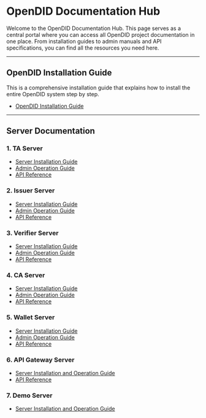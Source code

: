# OpenDID Documentation Hub

Welcome to the OpenDID Documentation Hub.
This page serves as a central portal where you can access all OpenDID project documentation in one place. From installation guides to admin manuals and API specifications, you can find all the resources you need here.

---

## OpenDID Installation Guide

This is a comprehensive installation guide that explains how to install the entire OpenDID system step by step.

- [OpenDID Installation Guide](./OpenDID_Installation_Guide-V2.0.0.0.md)

---

## Server Documentation

### 1. TA Server

- [Server Installation Guide](https://github.com/OmniOneID/did-ta-server/blob/release/QA-v2.0.0/docs/installation/OpenDID_TAServer_Installation_Guide.md)  
- [Admin Operation Guide](https://github.com/OmniOneID/did-ta-server/blob/release/QA-v2.0.0/docs/admin/OpenDID_TAAdmin_Operation_Guide.md)  
- [API Reference](https://github.com/OmniOneID/did-ta-server/blob/release/QA-v2.0.0/docs/api/TAS_API.md)

### 2. Issuer Server

- [Server Installation Guide](https://github.com/OmniOneID/did-issuer-server/blob/release/QA-v2.0.0/docs/installation/OpenDID_IssuerServer_Installation_Guide.md)  
- [Admin Operation Guide](https://github.com/OmniOneID/did-issuer-server/blob/release/QA-v2.0.0/docs/admin/OpenDID_IssuerAdmin_Operation_Guide.md)  
- [API Reference](https://github.com/OmniOneID/did-issuer-server/blob/release/QA-v2.0.0/docs/api/Issuer_API.md)

### 3. Verifier Server

- [Server Installation Guide](https://github.com/OmniOneID/did-verifier-server/blob/release/QA-v2.0.0/docs/installation/OpenDID_VerifierServer_Installation_Guide.md)  
- [Admin Operation Guide](https://github.com/OmniOneID/did-verifier-server/blob/release/QA-v2.0.0/docs/admin/OpenDID_VerifierAdmin_Operation_Guide.md)  
- [API Reference](https://github.com/OmniOneID/did-verifier-server/blob/release/QA-v2.0.0/docs/api/Verifier_API.md)

### 4. CA Server

- [Server Installation Guide](https://github.com/OmniOneID/did-ca-server/blob/release/QA-v2.0.0/docs/installation/OpenDID_CAServer_Installation_Guide.md)  
- [Admin Operation Guide](https://github.com/OmniOneID/did-ca-server/blob/release/QA-v2.0.0/docs/admin/OpenDID_CAAdmin_Operation_Guide.md)  
- [API Reference](https://github.com/OmniOneID/did-ca-server/blob/release/QA-v2.0.0/docs/api/CAS_API.md)

### 5. Wallet Server

- [Server Installation Guide](https://github.com/OmniOneID/did-wallet-server/blob/release/QA-v2.0.0/docs/installation/OpenDID_WalletServer_Installation_Guide.md)  
- [Admin Operation Guide](https://github.com/OmniOneID/did-wallet-server/blob/release/QA-v2.0.0/docs/admin/OpenDID_WalletAdmin_Operation_Guide.md)  
- [API Reference](https://github.com/OmniOneID/did-wallet-server/blob/release/QA-v2.0.0/docs/api/Wallet_API.md)

### 6. API Gateway Server

- [Server Installation and Operation Guide](https://github.com/OmniOneID/did-api-server/blob/release/QA-v2.0.0/docs/installation/OpenDID_APIGatewayServer_InstallationAndOperation_Guide.md)  
- [API Reference](https://github.com/OmniOneID/did-api-server/blob/release/QA-v2.0.0/docs/api/APIGateway_API.md)

### 7. Demo Server

- [Server Installation and Operation Guide](https://github.com/OmniOneID/did-demo-server/blob/release/QA-v2.0.0/docs/installation/OpenDID_DemoServer_InstallationAndOperation_Guide.md)